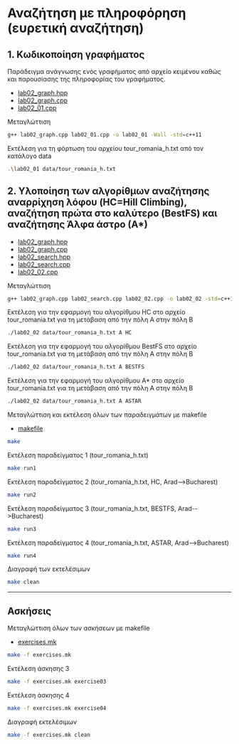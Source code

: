 # Αναζήτηση με πληροφόρηση (ευρετική αναζήτηση)

## 1. Κωδικοποίηση γραφήματος

Παράδειγμα ανάγνωσης ενός γραφήματος από αρχείο κειμένου καθώς και παρουσίασης της πληροφορίας του γραφήματος.

* [lab02_graph.hpp](lab02_graph.hpp)
* [lab02_graph.cpp](lab02_graph.cpp)
* [lab02_01.cpp](lab02_01.cpp)

Μεταγλώττιση

```bash
g++ lab02_graph.cpp lab02_01.cpp -o lab02_01 -Wall -std=c++11
```

Εκτέλεση για τη φόρτωση του αρχείου tour_romania_h.txt από τον κατάλογο data

```bash
.\lab02_01 data/tour_romania_h.txt
```

## 2. Υλοποίηση των αλγορίθμων αναζήτησης αναρρίχηση λόφου (HC=Hill Climbing), αναζήτηση πρώτα στο καλύτερο (BestFS) και αναζήτησης Άλφα άστρο (Α*)

* [lab02_graph.hpp](lab02_graph.hpp)
* [lab02_graph.cpp](lab02_graph.cpp)
* [lab02_search.hpp](lab02_search.hpp)
* [lab02_search.cpp](lab02_search.cpp)
* [lab02_02.cpp](lab02_02.cpp)

Μεταγλώττιση

```bash
g++ lab02_graph.cpp lab02_search.cpp lab02_02.cpp -o lab02_02 -std=c++11
```

Εκτέλεση για την εφαρμογή του αλγορίθμου HC στο αρχείο tour_romania.txt για τη μετάβαση από την πόλη A στην πόλη Β

```bash
./lab02_02 data/tour_romania_h.txt A HC
```

Εκτέλεση για την εφαρμογή του αλγορίθμου BestFS στο αρχείο tour_romania.txt για τη μετάβαση από την πόλη A στην πόλη Β

```bash
./lab02_02 data/tour_romania_h.txt A BESTFS
```

Εκτέλεση για την εφαρμογή του αλγορίθμου A* στο αρχείο tour_romania.txt για τη μετάβαση από την πόλη A στην πόλη Β

```bash
./lab02_02 data/tour_romania_h.txt A ASTAR
```

Μεταγλώττιση και εκτέλεση όλων των παραδειγμάτων με makefile

* [makefile](makefile)

```bash
make
```

Εκτέλεση παραδείγματος 1 (tour_romania_h.txt)

```bash
make run1
```

Εκτέλεση παραδείγματος 2 (tour_romania_h.txt, HC, Arad-->Bucharest)

```bash
make run2
```

Εκτέλεση παραδείγματος 3 (tour_romania_h.txt, BESTFS, Arad-->Bucharest)

```bash
make run3
```

Εκτέλεση παραδείγματος 4 (tour_romania_h.txt, ASTAR, Arad-->Bucharest)

```bash
make run4
```

Διαγραφή των εκτελέσιμων

```bash
make clean
```

---

## Ασκήσεις

Μεταγλώττιση όλων των ασκήσεων με makefile

* [exercises.mk](exercises.mk)

```bash
make -f exercises.mk 
```

Εκτέλεση άσκησης 3

```bash
make -f exercises.mk exercise03
```

Εκτέλεση άσκησης 4

```bash
make -f exercises.mk exercise04
```

Διαγραφή εκτελέσιμων

```bash
make -f exercises.mk clean
```
